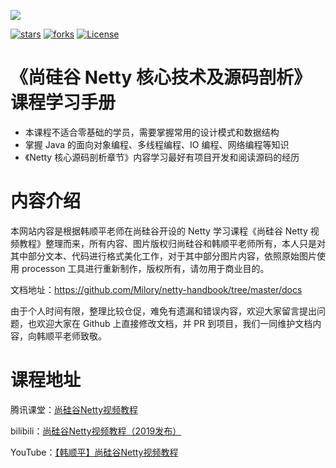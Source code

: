 ![](https://dongzl.github.io/netty-handbook/_media/netty_logo_450px.svg)

[![stars](https://badgen.net/github/stars/dongzl/netty-handbook?icon=github&color=4ab8a1)](https://github.com/dongzl/netty-handbook) 
[![forks](https://badgen.net/github/forks/dongzl/netty-handbook?icon=github&color=4ab8a1)](https://github.com/dongzl/netty-handbook)
[![License](https://img.shields.io/badge/license-Apache%202-4EB1BA.svg)](https://www.apache.org/licenses/LICENSE-2.0.html)

# 《尚硅谷 Netty 核心技术及源码剖析》课程学习手册

- 本课程不适合零基础的学员，需要掌握常用的设计模式和数据结构
- 掌握 Java 的面向对象编程、多线程编程、IO 编程、网络编程等知识
- 《Netty 核心源码剖析章节》内容学习最好有项目开发和阅读源码的经历

# 内容介绍

本网站内容是根据韩顺平老师在尚硅谷开设的 Netty 学习课程《尚硅谷 Netty 视频教程》整理而来，所有内容、图片版权归尚硅谷和韩顺平老师所有，本人只是对其中部分文本、代码进行格式美化工作，对于其中部分图片内容，依照原始图片使用 processon 工具进行重新制作，版权所有，请勿用于商业目的。

文档地址：https://github.com/Milory/netty-handbook/tree/master/docs

由于个人时间有限，整理比较仓促，难免有遗漏和错误内容，欢迎大家留言提出问题，也欢迎大家在 Github 上直接修改文档，并 PR 到项目，我们一同维护文档内容，向韩顺平老师致敬。

# 课程地址

腾讯课堂：[尚硅谷Netty视频教程](https://ke.qq.com/course/463900)

bilibili：[尚硅谷Netty视频教程（2019发布）](https://www.bilibili.com/video/av76227904/)

YouTube：[【韩顺平】尚硅谷Netty视频教程](https://www.youtube.com/playlist?list=PLmOn9nNkQxJH02M10mFnBW0yPRnLmRSMo)
